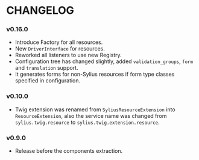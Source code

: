 CHANGELOG
=========

### v0.16.0

* Introduce Factory for all resources.
* New ``DriverInterface`` for resources.
* Reworked all listeners to use new Registry.
* Configuration tree has changed slightly, added ``validation_groups``, ``form`` and ``translation`` support.
* It generates forms for non-Sylius resources if form type classes specified in configuration.

### v0.10.0

* Twig extension was renamed from `SyliusResourceExtension` into `ResourceExtension`,
  also the service name was changed from `sylius.twig.resource` to `sylius.twig.extension.resource`.

### v0.9.0

* Release before the components extraction.
